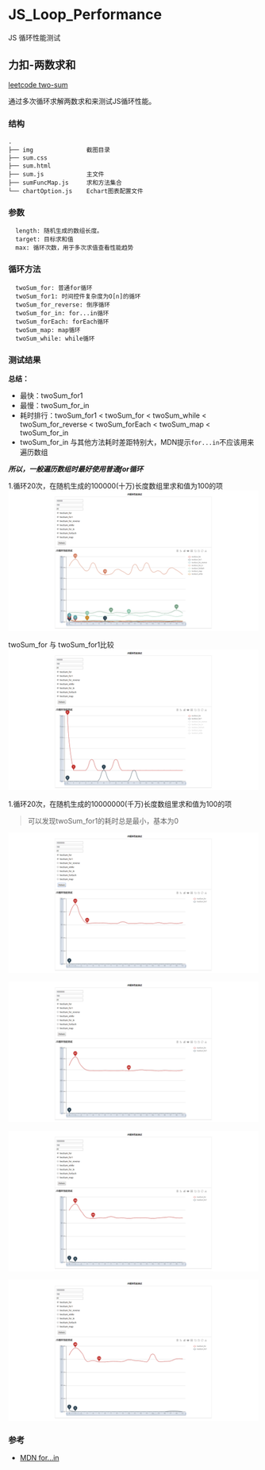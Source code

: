 # JS_Loop_Performance

JS 循环性能测试

## 力扣-两数求和
[leetcode two-sum](https://leetcode-cn.com/problems/two-sum/)

通过多次循环求解两数求和来测试JS循环性能。

### 结构

```
.
├── img               截图目录
├── sum.css 
├── sum.html
├── sum.js            主文件
├── sumFuncMap.js     求和方法集合
└── chartOption.js    Echart图表配置文件
```

### 参数

```
  length: 随机生成的数组长度。
  target: 目标求和值
  max: 循环次数，用于多次求值查看性能趋势
```

### 循环方法

```
  twoSum_for: 普通for循环
  twoSum_for1: 时间控件复杂度为O[n]的循环
  twoSum_for_reverse: 倒序循环
  twoSum_for_in: for...in循环
  twoSum_forEach: forEach循环
  twoSum_map: map循环
  twoSum_while: while循环
```

### 测试结果

**总结：**
  * 最快：twoSum_for1
  * 最慢：twoSum_for_in
  * 耗时排行：twoSum_for1 < twoSum_for < twoSum_while < twoSum_for_reverse < twoSum_forEach < twoSum_map < twoSum_for_in
  * twoSum_for_in 与其他方法耗时差距特别大，MDN提示`for...in`不应该用来遍历数组
  
***所以，一般遍历数组时最好使用普通for循环***

1.循环20次，在随机生成的100000(十万)长度数组里求和值为100的项
![](./img/201903281456495.png)

twoSum_for 与 twoSum_for1比较
![](./img/201903281457426.png)

1.循环20次，在随机生成的10000000(千万)长度数组里求和值为100的项
  > 可以发现twoSum_for1的耗时总是最小，基本为0
  
![](./img/201903281506487.png)

![](./img/201903281509398.png)

![](./img/201903281509529.png)

![](./img/2019032815103110.png)

### 参考
  * [MDN for...in](https://developer.mozilla.org/zh-CN/docs/Web/JavaScript/Reference/Statements/for...in) 
